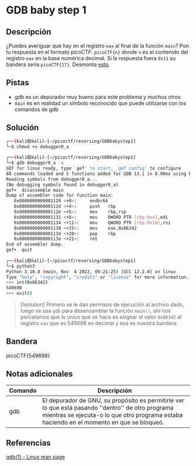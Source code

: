 # GDB baby step 1

## Descripción
¿Puedes averiguar qué hay en el registro `eax` al final de la función `main`? Pon tu respuesta en el formato picoCTF: `picoCTF{n}` donde `n` es el contenido del registro `eax` en la base numérica decimal. Si la respuesta fuera `0x11` su bandera sería `picoCTF{17}`.
Desmonta [esto](https://artifacts.picoctf.net/c/512/debugger0_a).

## Pistas
- gdb es un depurador muy bueno para este problema y muchos otros
- `main` es en realidad un símbolo reconocido que puede utilizarse con los comandos de gdb

## Solución
```bash
┌──(kali㉿kali)-[~/picoctf/reversing/GDBbabystep1]
└─$ chmod +x debugger0_a 
                                                                                                                
┌──(kali㉿kali)-[~/picoctf/reversing/GDBbabystep1]
└─$ gdb debugger0_a -q
GEF for linux ready, type `gef' to start, `gef config' to configure
88 commands loaded and 5 functions added for GDB 13.1 in 0.00ms using Python engine 3.11
Reading symbols from debugger0_a...
(No debugging symbols found in debugger0_a)
gef➤  disassemble main
Dump of assembler code for function main:
   0x0000000000001129 <+0>:     endbr64
   0x000000000000112d <+4>:     push   rbp
   0x000000000000112e <+5>:     mov    rbp,rsp
   0x0000000000001131 <+8>:     mov    DWORD PTR [rbp-0x4],edi
   0x0000000000001134 <+11>:    mov    QWORD PTR [rbp-0x10],rsi
   0x0000000000001138 <+15>:    mov    eax,0x86342
   0x000000000000113d <+20>:    pop    rbp
   0x000000000000113e <+21>:    ret
End of assembler dump.
gef➤  quit
                                                                                                                
┌──(kali㉿kali)-[~/picoctf/reversing/GDBbabystep1]
└─$ python3
Python 3.10.8 (main, Nov  4 2022, 09:21:25) [GCC 12.2.0] on linux
Type "help", "copyright", "credits" or "license" for more information.
>>> int(0x86342)
549698
>>> exit()
```

>[!solution]
>Primero se le dan permisos de ejecución al archivo dado, luego se usa `gdb` para desensamblar la función `main()`, ahí nos percatamos que lo unico que se hace es asignar el valor `0x86342` al registro `eax` que es 549698 en decimal y esa es nuestra bandera.

## Bandera
picoCTF{549698}

## Notas adicionales
| Comando | Descripción |
|--------|--------|
| gdb | El depurador de GNU, su propósito es permitirle ver lo que está pasando ''dentro'' de otro programa mientras se ejecuta-o lo que otro programa estaba haciendo en el momento en que se bloqueó. |

## Referencias
[gdb(1) - Linux man page](https://linux.die.net/man/1/gdb)
